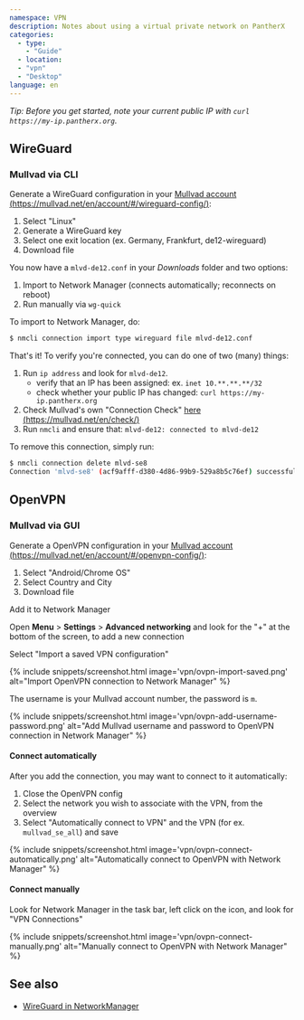 ```yaml
---
namespace: VPN
description: Notes about using a virtual private network on PantherX
categories:
  - type:
    - "Guide"
  - location:
  - "vpn"
  - "Desktop"
language: en
---
```


_Tip: Before you get started, note your current public IP with `curl https://my-ip.pantherx.org`._

## WireGuard

### Mullvad via CLI

Generate a WireGuard configuration in your [Mullvad account (https://mullvad.net/en/account/#/wireguard-config/)](https://mullvad.net/en/account/#/wireguard-config/):

1. Select "Linux"
2. Generate a WireGuard key
3. Select one exit location (ex. Germany, Frankfurt, de12-wireguard)
4. Download file

You now have a `mlvd-de12.conf` in your _Downloads_ folder and two options:

1. Import to Network Manager (connects automatically; reconnects on reboot)
2. Run manually via `wg-quick`

To import to Network Manager, do:

```bash
$ nmcli connection import type wireguard file mlvd-de12.conf
```

That's it! To verify you're connected, you can do one of two (many) things:

1. Run `ip address` and look for `mlvd-de12`.
   - verify that an IP has been assigned: ex. `inet 10.**.**.**/32`
   - check whether your public IP has changed: `curl https://my-ip.pantherx.org`
2. Check Mullvad's own "Connection Check" [here (https://mullvad.net/en/check/)](https://mullvad.net/en/check/)
3. Run `nmcli` and ensure that: `mlvd-de12: connected to mlvd-de12`

To remove this connection, simply run:

```bash
$ nmcli connection delete mlvd-se8
Connection 'mlvd-se8' (acf9afff-d380-4d86-99b9-529a8b5c76ef) successfully deleted.
```

## OpenVPN

### Mullvad via GUI

Generate a OpenVPN configuration in your [Mullvad account (https://mullvad.net/en/account/#/openvpn-config/)](https://mullvad.net/en/account/#/openvpn-config/):

1. Select "Android/Chrome OS"
2. Select Country and City
3. Download file

Add it to Network Manager

Open **Menu** > **Settings** > **Advanced networking** and look for the "+" at the bottom of the screen, to add a new connection

Select "Import a saved VPN configuration"

{% include snippets/screenshot.html image='vpn/ovpn-import-saved.png' alt="Import OpenVPN connection to Network Manager" %}

The username is your Mullvad account number, the password is `m`.

{% include snippets/screenshot.html image='vpn/ovpn-add-username-password.png' alt="Add Mullvad username and password to OpenVPN connection in Network Manager" %}

#### Connect automatically

After you add the connection, you may want to connect to it automatically:

1. Close the OpenVPN config
2. Select the network you wish to associate with the VPN, from the overview
3. Select "Automatically connect to VPN" and the VPN (for ex. `mullvad_se_all`) and save

{% include snippets/screenshot.html image='vpn/ovpn-connect-automatically.png' alt="Automatically connect to OpenVPN with Network Manager" %}

#### Connect manually

Look for Network Manager in the task bar, left click on the icon, and look for "VPN Connections"

{% include snippets/screenshot.html image='vpn/ovpn-connect-manually.png' alt="Manually connect to OpenVPN with Network Manager" %}

## See also

- [WireGuard in NetworkManager](https://blogs.gnome.org/thaller/2019/03/15/wireguard-in-networkmanager/)
